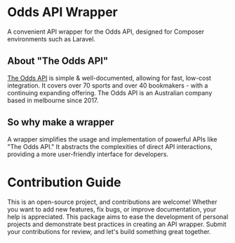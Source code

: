 # Odds API Wrapper
A convenient API wrapper for the Odds API, designed for Composer environments such as Laravel.

## About "The Odds API"
[The Odds API](https://the-odds-api.com/) is simple & well-documented, allowing for fast, low-cost integration. It covers over 70 sports and over 40 bookmakers - with a continuing expanding offering. The Odds API is an Australian company based in melbourne since 2017.

## So why make a wrapper
A wrapper simplifies the usage and implementation of powerful APIs like "The Odds API." It abstracts the complexities of direct API interactions, providing a more user-friendly interface for developers.

# Contribution Guide
This is an open-source project, and contributions are welcome! Whether you want to add new features, fix bugs, or improve documentation, your help is appreciated. This package aims to ease the development of personal projects and demonstrate best practices in creating an API wrapper. Submit your contributions for review, and let's build something great together.